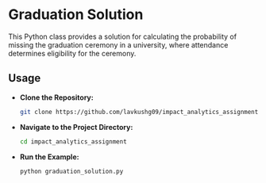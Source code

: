 # Graduation Solution

This Python class provides a solution for calculating the probability of missing the graduation ceremony in a university, where attendance determines eligibility for the ceremony.

## Usage

- **Clone the Repository:**
   ```bash
   git clone https://github.com/lavkushg09/impact_analytics_assignment.git
   ```

- **Navigate to the Project Directory:**
    ```bash
    cd impact_analytics_assignment
    ```

- **Run the Example:**
    ```bash
    python graduation_solution.py
    ```